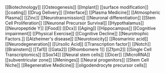 [[Biotechnology]]
[[Osteogenesis]]
[[Implant]]
[[surface modification]]
[[coating]]
[[Drug Delivery]]
[[Interface]]
[[Plasma Medicine]]
[[Atmospheric Plasma]]
[[Zinc]]
[[Neurotransmission]]
[[Neuronal differentiation]]
[[Stem Cell Proliferation]]
[[Neuronal Precursor Survival]]
[[Hypothalamus]]
[[Neuropeptide Y]]
[[Food]]
[[Dcx]]
[[Aging]]
[[Hippocampus]]
[[Cognitive impairment]]
[[Physical Exercise]]
[[Cognitive Decline]]
[[Neurotrophic Factors.]]
[[Alzheimer's disease]]
[[Neurotoxicity]]
[[Rosmarinic acid]]
[[Neurodegeneration]]
[[Ursolic Acid]]
[[Transcription factor]]
[[Notch]]
[[Brainstem]]
[[Tal1]]
[[Gata2]]
[[Rhombomere 1]]
[[Zfpm2]]
[[Single Cell Transcriptomics]]
[[Sox14]]
[[Neural stem cells]]
[[Dicer]]
[[MicroRNA]]
[[subventricular zone]]
[[Meninges]]
[[Neural progenitors]]
[[Stem Cell Niche]]
[[Regenerative Medicine]]
[[oligodendrocyte precursor cells]]
